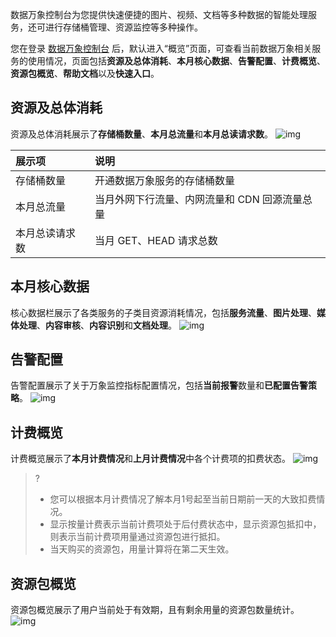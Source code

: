 数据万象控制台为您提供快速便捷的图片、视频、文档等多种数据的智能处理服务，还可进行存储桶管理、资源监控等多种操作。

您在登录 [数据万象控制台](https://console.cloud.tencent.com/ci) 后，默认进入“概览”页面，可查看当前数据万象相关服务的使用情况，页面包括**资源及总体消耗**、**本月核心数据**、**告警配置**、**计费概览**、**资源包概览**、**帮助文档**以及**快速入口**。


## 资源及总体消耗

资源及总体消耗展示了**存储桶数量**、**本月总流量**和**本月总读请求数**。
![img](https://qcloudimg.tencent-cloud.cn/raw/c488badb2dec35e2df28fa7c733bab6c.png)

| 展示项         | 说明                                          |
| :------------- | :-------------------------------------------- |
| 存储桶数量     | 开通数据万象服务的存储桶数量                  |
| 本月总流量     | 当月外网下行流量、内网流量和 CDN 回源流量总量 |
| 本月总读请求数 | 当月 GET、HEAD 请求总数                       |


## 本月核心数据

核心数据栏展示了各类服务的子类目资源消耗情况，包括**服务流量**、**图片处理**、**媒体处理**、**内容审核**、**内容识别**和**文档处理**。
![img](https://qcloudimg.tencent-cloud.cn/raw/2e4703527bcdd445ce644a401e8474a0.png)

## 告警配置

告警配置展示了关于万象监控指标配置情况，包括**当前报警**数量和**已配置告警策略**。
![img](https://qcloudimg.tencent-cloud.cn/raw/5a06060c63e35189aec7ad21b8d3196d.png)

## 计费概览

计费概览展示了**本月计费情况**和**上月计费情况**中各个计费项的扣费状态。
![img](https://qcloudimg.tencent-cloud.cn/raw/d989b019f24955ffcf93d601f664ed99.png)

>?
> - 您可以根据本月计费情况了解本月1号起至当前日期前一天的大致扣费情况。
> - 显示按量计费表示当前计费项处于后付费状态中，显示资源包抵扣中，则表示当前计费项用量通过资源包进行抵扣。
> - 当天购买的资源包，用量计算将在第二天生效。
>

## 资源包概览

资源包概览展示了用户当前处于有效期，且有剩余用量的资源包数量统计。
![img](https://qcloudimg.tencent-cloud.cn/raw/e5fb1ea6ba65b0cda295937c3372f2b3.png)

